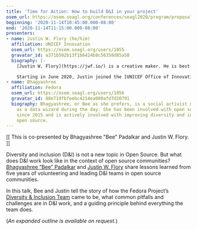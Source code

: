 ```yaml
---
title: 'Time for Action: How to build D&I in your project'
osem_url: https://osem.seagl.org/conferences/seagl2020/program/proposals/760
beginning: '2020-11-14T10:45:00.000-08:00'
end: '2020-11-14T11:15:00.000-08:00'
presenters:
- name: Justin W. Flory (he/him)
  affiliation: UNICEF Innovation
  osem_url: https://osem.seagl.org/users/1055
  gravatar_id: a371b502b13f1b6424b8c56358d85a58
  biography: |-
    [Justin W. Flory](https://jwf.io/) is a creative maker. He is best-known as an open source contributor based in the United States. Since he was 14, Justin has participated in numerous open source communities and led different initiatives to build sustainable software and communities.

    Starting in June 2020, Justin joined the [UNICEF Office of Innovation](https://www.unicef.org/innovation/) as a full-time [Open Source Software Technical Advisor](https://jwf.io/#unicef). Previously, he worked on contract with [RIT LibreCorps](https://jwf.io/#librecorps) before starting full-time. In his current role, he supports the [UNICEF Innovation Fund](https://unicefinnovationfund.org/) and other open source activities within the Office of Innovation. He provides support service and mentorship to cohorts of diverse start-up companies to teams hailing from over 50 countries. At the Innovation Fund, Justin provides hands-on technical mentorship, support services, metrics assessments, and sustainable design for scaling open source communities.
- name: Bhagyashree
  affiliation: Fedora
  osem_url: https://osem.seagl.org/users/1056
  gravatar_id: 88e719fbfeebc4214ea080afd7d20791
  biography: Bhagyashree, or Bee as she prefers, is a social activist masquerading
    as a data wizard during the day. She has been involved with open source communities
    since 2015 and is actively involved with improving diversity and inclusion in
    open source.
---
```


[[ This is co-presented by Bhagyashree "Bee" Padalkar and Justin W. Flory. ]]

Diversity and inclusion (D&I) is not a new topic in Open Source. But what does D&I work look like in the context of open source communities? [Bhagyashree “Bee” Padalkar](https://bee2502.github.io/) and [Justin W. Flory](https://jwf.io/) share lessons learned from five years of volunteering and leading D&I teams in open source communities.

In this talk, Bee and Justin tell the story of how the Fedora Project’s [Diversity & Inclusion Team](https://docs.fedoraproject.org/en-US/diversity-inclusion/) came to be, what common pitfalls and challenges are in D&I work, and a guiding principle behind everything the team does.

(_An expanded outline is available on request._)
